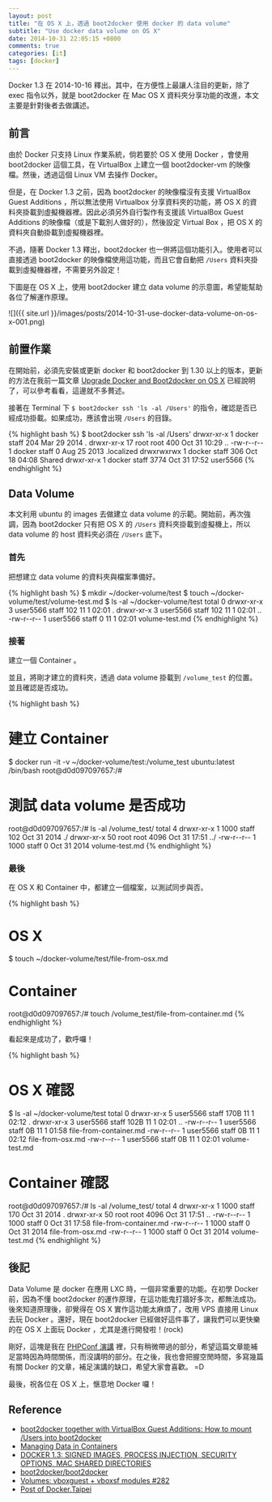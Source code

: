```yaml
---
layout: post
title: "在 OS X 上，透過 boot2docker 使用 docker 的 data volume"
subtitle: "Use docker data volume on OS X"
date: 2014-10-31 22:05:15 +0800
comments: true
categories: [it]
tags: [docker]
---
```


Docker 1.3 在 2014-10-16 釋出。其中，在方便性上最讓人注目的更新，除了 exec 指令以外，就是 boot2docker 在 Mac OS X 資料夾分享功能的改進，本文主要是針對後者去做講述。

<!-- more -->

## 前言

由於 Docker 只支持 Linux 作業系統，倘若要於 OS X 使用 Docker ，會使用 boot2docker 這個工具，在 VirtualBox 上建立一個 boot2docker-vm 的映像檔。然後，透過這個 Linux VM 去操作 Docker。

但是，在 Docker 1.3 之前，因為 boot2docker 的映像檔沒有支援 VirtualBox Guest Additions ，所以無法使用 Virtualbox 分享資料夾的功能，將 OS X 的資料夾掛載到虛擬機器裡。因此必須另外自行製作有支援該 VirtualBox Guest Additions 的映像檔（或是下載別人做好的），然後設定 Virtual Box ，把 OS X 的資料夾自動掛載到虛擬機器裡。

不過，隨著 Docker 1.3 釋出，boot2docker 也一併將這個功能引入。使用者可以直接透過 boot2docker 的映像檔使用這功能，而且它會自動把 `/Users` 資料夾掛載到虛擬機器裡，不需要另外設定！

下圖是在 OS X 上，使用 boot2docker 建立 data volume 的示意圖，希望能幫助各位了解運作原理。

![]({{ site.url }}/images/posts/2014-10-31-use-docker-data-volume-on-os-x-001.png)


## 前置作業

在開始前，必須先安裝或更新 docker 和 boot2docker 到 1.30 以上的版本，更新的方法在我前一篇文章 [Upgrade Docker and Boot2docker on OS X](/articles/2014/10/31/upgrade-docker-and-boot2docker-on-os-x/) 已經說明了，可以參考看看，這邊就不多贅述。

接著在 Terminal 下 `$ boot2docker ssh 'ls -al /Users'` 的指令，確認是否已經成功掛載。如果成功，應該會出現 `/Users` 的目錄。

{% highlight bash %}
$ boot2docker ssh 'ls -al /Users'
drwxr-xr-x    1 docker   staff          204 Mar 29  2014 .
drwxr-xr-x   17 root     root           400 Oct 31 10:29 ..
-rw-r--r--    1 docker   staff            0 Aug 25  2013 .localized
drwxrwxrwx    1 docker   staff          306 Oct 18 04:08 Shared
drwxr-xr-x    1 docker   staff         3774 Oct 31 17:52 user5566
{% endhighlight %}


## Data Volume

本文利用 ubuntu 的 images 去做建立 data volume 的示範。開始前，再次強調，因為 boot2docker 只有把 OS X 的 `/Users` 資料夾掛載到虛擬機上，所以 data volume 的 host 資料夾必須在 `/Users` 底下。

### 首先
把想建立 data volume 的資料夾與檔案準備好。

{% highlight bash %}
$ mkdir ~/docker-volume/test
$ touch ~/docker-volume/test/volume-test.md
$ ls -al ~/docker-volume/test
total 0
drwxr-xr-x  3 user5566  staff  102 11  1 02:01 .
drwxr-xr-x  3 user5566  staff  102 11  1 02:01 ..
-rw-r--r--  1 user5566  staff    0 11  1 02:01 volume-test.md
{% endhighlight %}

### 接著
建立一個 Container 。

並且，將剛才建立的資料夾，透過 data volume 掛載到 `/volume_test` 的位置。並且確認是否成功。

{% highlight bash %}
# 建立 Container
$ docker run -it -v ~/docker-volume/test:/volume_test ubuntu:latest /bin/bash
root@d0d097097657:/#

# 測試 data volume 是否成功
root@d0d097097657:/# ls -al /volume_test/
total 4
drwxr-xr-x  1 1000 staff  102 Oct 31  2014 ./
drwxr-xr-x 50 root root  4096 Oct 31 17:51 ../
-rw-r--r--  1 1000 staff    0 Oct 31  2014 volume-test.md
{% endhighlight %}

### 最後
在 OS X 和 Container 中，都建立一個檔案，以測試同步與否。

{% highlight bash %}
# OS X
$ touch ~/docker-volume/test/file-from-osx.md

# Container
root@d0d097097657:/# touch /volume_test/file-from-container.md
{% endhighlight %}

看起來是成功了，歡呼囉！

{% highlight bash %}
# OS X 確認
$ ls -al ~/docker-volume/test
total 0
drwxr-xr-x  5 user5566  staff   170B 11  1 02:12 .
drwxr-xr-x  3 user5566  staff   102B 11  1 02:01 ..
-rw-r--r--  1 user5566  staff     0B 11  1 01:58 file-from-container.md
-rw-r--r--  1 user5566  staff     0B 11  1 02:12 file-from-osx.md
-rw-r--r--  1 user5566  staff     0B 11  1 02:01 volume-test.md

# Container 確認
root@d0d097097657:/# ls -al /volume_test/
total 4
drwxr-xr-x  1 1000 staff  170 Oct 31  2014 .
drwxr-xr-x 50 root root  4096 Oct 31 17:51 ..
-rw-r--r--  1 1000 staff    0 Oct 31 17:58 file-from-container.md
-rw-r--r--  1 1000 staff    0 Oct 31  2014 file-from-osx.md
-rw-r--r--  1 1000 staff    0 Oct 31  2014 volume-test.md
{% endhighlight %}

## 後記
Data Volume 是 docker 在應用 LXC 時，一個非常重要的功能。在初學 Docker 前，因為不懂 boot2docker 的運作原理，在這功能鬼打牆好多次，都無法成功。後來知道原理後，卻覺得在 OS X 實作這功能太麻煩了，改用 VPS 直接用 Linux 去玩 Docker 。還好，現在 boot2docker 已經做好這件事了，讓我們可以更快樂的在 OS X 上面玩 Docker ，尤其是進行開發啦！(rock)

剛好，這塊是我在 [PHPConf 演講](/articles/2014/10/18/how-to-deploy-php-projects-with-docker/) 裡，只有稍微帶過的部分，希望這篇文章能補足當時因為時間關係，而沒講明的部分。在之後，我也會把握空閒時間，多寫幾篇有關 Docker 的文章，補足演講的缺口，希望大家會喜歡。 =D

最後，祝各位在 OS X 上，愜意地 Docker 囉！


## Reference
<span/>

- [boot2docker together with VirtualBox Guest Additions: How to mount /Users into boot2docker](https://medium.com/boot2docker-lightweight-linux-for-docker/boot2docker-together-with-virtualbox-guest-additions-da1e3ab2465c)
- [Managing Data in Containers](https://docs.docker.com/userguide/dockervolumes/)
- [DOCKER 1.3: SIGNED IMAGES, PROCESS INJECTION, SECURITY OPTIONS, MAC SHARED DIRECTORIES](https://blog.docker.com/2014/10/docker-1-3-signed-images-process-injection-security-options-mac-shared-directories/)
- [boot2docker/boot2docker](https://github.com/boot2docker/boot2docker)
- [Volumes: vboxguest + vboxsf modules #282](https://github.com/boot2docker/boot2docker/issues/282#issuecomment-44601104)
- [Post of Docker.Taipei](https://www.facebook.com/groups/docker.taipei/permalink/1522080854693939/)
